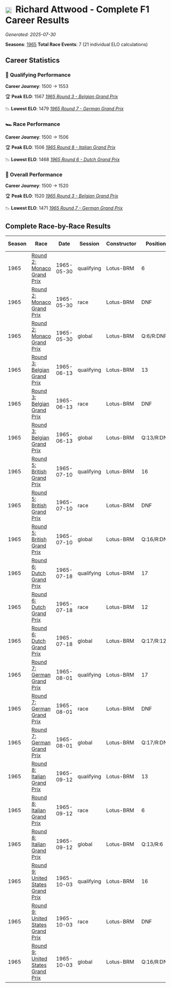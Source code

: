 # <img src="https://upload.wikimedia.org/wikipedia/commons/thumb/8/83/Flag_of_the_United_Kingdom_%283-5%29.svg/512px-Flag_of_the_United_Kingdom_%283-5%29.svg.png?20250726143817" alt="United Kingdom" width="20" height="auto" style="vertical-align: middle; margin-right: 5px;" onerror="this.outerHTML='🇬🇧'; this.style.marginRight='5px';"/> Richard Attwood - Complete F1 Career Results

*Generated: 2025-07-30*

**Seasons**: [1965](../seasons/1965-season-report.md)
**Total Race Events**: 7 (21 individual ELO calculations)

## Career Statistics

### 🏁 Qualifying Performance
**Career Journey**: 1500 → 1553

🏆 **Peak ELO**: 1567
   *[1965 Round 3 - Belgian Grand Prix](../seasons/1965-season-report.md#round-3-belgian-grand-prix)*

📉 **Lowest ELO**: 1479
   *[1965 Round 7 - German Grand Prix](../seasons/1965-season-report.md#round-7-german-grand-prix)*

### 🏎️ Race Performance
**Career Journey**: 1500 → 1506

🏆 **Peak ELO**: 1506
   *[1965 Round 8 - Italian Grand Prix](../seasons/1965-season-report.md#round-8-italian-grand-prix)*

📉 **Lowest ELO**: 1468
   *[1965 Round 6 - Dutch Grand Prix](../seasons/1965-season-report.md#round-6-dutch-grand-prix)*

### 🌟 Overall Performance
**Career Journey**: 1500 → 1520

🏆 **Peak ELO**: 1520
   *[1965 Round 3 - Belgian Grand Prix](../seasons/1965-season-report.md#round-3-belgian-grand-prix)*

📉 **Lowest ELO**: 1471
   *[1965 Round 7 - German Grand Prix](../seasons/1965-season-report.md#round-7-german-grand-prix)*


## Complete Race-by-Race Results

| Season | Race | Date | Session | Constructor | Position | Starting ELO | ELO Change | Final ELO | Teammate |
|--------|------|------|---------|-------------|----------|--------------|------------|-----------|----------|
| 1965 | [Round 2: Monaco Grand Prix](../seasons/1965-season-report.md#round-2-monaco-grand-prix) | 1965-05-30 | qualifying | Lotus-BRM | 6 | 1500 | +31 | 1531 | <img src="https://upload.wikimedia.org/wikipedia/commons/thumb/8/83/Flag_of_the_United_Kingdom_%283-5%29.svg/512px-Flag_of_the_United_Kingdom_%283-5%29.svg.png?20250726143817" alt="United Kingdom" width="20" height="auto" style="vertical-align: middle; margin-right: 5px;" onerror="this.outerHTML='🇬🇧'; this.style.marginRight='5px';"/> Mike Hailwood |
| 1965 | [Round 2: Monaco Grand Prix](../seasons/1965-season-report.md#round-2-monaco-grand-prix) | 1965-05-30 | race | Lotus-BRM | DNF | 1500 | N/A | 1500 | <img src="https://upload.wikimedia.org/wikipedia/commons/thumb/8/83/Flag_of_the_United_Kingdom_%283-5%29.svg/512px-Flag_of_the_United_Kingdom_%283-5%29.svg.png?20250726143817" alt="United Kingdom" width="20" height="auto" style="vertical-align: middle; margin-right: 5px;" onerror="this.outerHTML='🇬🇧'; this.style.marginRight='5px';"/> Mike Hailwood |
| 1965 | [Round 2: Monaco Grand Prix](../seasons/1965-season-report.md#round-2-monaco-grand-prix) | 1965-05-30 | global | Lotus-BRM | Q:6/R:DNF | 1500 | +9 | 1509 | <img src="https://upload.wikimedia.org/wikipedia/commons/thumb/8/83/Flag_of_the_United_Kingdom_%283-5%29.svg/512px-Flag_of_the_United_Kingdom_%283-5%29.svg.png?20250726143817" alt="United Kingdom" width="20" height="auto" style="vertical-align: middle; margin-right: 5px;" onerror="this.outerHTML='🇬🇧'; this.style.marginRight='5px';"/> Mike Hailwood |
| 1965 | [Round 3: Belgian Grand Prix](../seasons/1965-season-report.md#round-3-belgian-grand-prix) | 1965-06-13 | qualifying | Lotus-BRM | 13 | 1531 | +36 | 1567 | <img src="https://upload.wikimedia.org/wikipedia/commons/thumb/8/83/Flag_of_the_United_Kingdom_%283-5%29.svg/512px-Flag_of_the_United_Kingdom_%283-5%29.svg.png?20250726143817" alt="United Kingdom" width="20" height="auto" style="vertical-align: middle; margin-right: 5px;" onerror="this.outerHTML='🇬🇧'; this.style.marginRight='5px';"/> Innes Ireland |
| 1965 | [Round 3: Belgian Grand Prix](../seasons/1965-season-report.md#round-3-belgian-grand-prix) | 1965-06-13 | race | Lotus-BRM | DNF | 1500 | N/A | 1500 | <img src="https://upload.wikimedia.org/wikipedia/commons/thumb/8/83/Flag_of_the_United_Kingdom_%283-5%29.svg/512px-Flag_of_the_United_Kingdom_%283-5%29.svg.png?20250726143817" alt="United Kingdom" width="20" height="auto" style="vertical-align: middle; margin-right: 5px;" onerror="this.outerHTML='🇬🇧'; this.style.marginRight='5px';"/> Innes Ireland |
| 1965 | [Round 3: Belgian Grand Prix](../seasons/1965-season-report.md#round-3-belgian-grand-prix) | 1965-06-13 | global | Lotus-BRM | Q:13/R:DNF | 1509 | +11 | 1520 | <img src="https://upload.wikimedia.org/wikipedia/commons/thumb/8/83/Flag_of_the_United_Kingdom_%283-5%29.svg/512px-Flag_of_the_United_Kingdom_%283-5%29.svg.png?20250726143817" alt="United Kingdom" width="20" height="auto" style="vertical-align: middle; margin-right: 5px;" onerror="this.outerHTML='🇬🇧'; this.style.marginRight='5px';"/> Innes Ireland |
| 1965 | [Round 5: British Grand Prix](../seasons/1965-season-report.md#round-5-british-grand-prix) | 1965-07-10 | qualifying | Lotus-BRM | 16 | 1567 | -37 | 1530 | <img src="https://upload.wikimedia.org/wikipedia/commons/thumb/8/83/Flag_of_the_United_Kingdom_%283-5%29.svg/512px-Flag_of_the_United_Kingdom_%283-5%29.svg.png?20250726143817" alt="United Kingdom" width="20" height="auto" style="vertical-align: middle; margin-right: 5px;" onerror="this.outerHTML='🇬🇧'; this.style.marginRight='5px';"/> Innes Ireland |
| 1965 | [Round 5: British Grand Prix](../seasons/1965-season-report.md#round-5-british-grand-prix) | 1965-07-10 | race | Lotus-BRM | DNF | 1500 | N/A | 1500 | <img src="https://upload.wikimedia.org/wikipedia/commons/thumb/8/83/Flag_of_the_United_Kingdom_%283-5%29.svg/512px-Flag_of_the_United_Kingdom_%283-5%29.svg.png?20250726143817" alt="United Kingdom" width="20" height="auto" style="vertical-align: middle; margin-right: 5px;" onerror="this.outerHTML='🇬🇧'; this.style.marginRight='5px';"/> Innes Ireland |
| 1965 | [Round 5: British Grand Prix](../seasons/1965-season-report.md#round-5-british-grand-prix) | 1965-07-10 | global | Lotus-BRM | Q:16/R:DNF | 1520 | -11 | 1509 | <img src="https://upload.wikimedia.org/wikipedia/commons/thumb/8/83/Flag_of_the_United_Kingdom_%283-5%29.svg/512px-Flag_of_the_United_Kingdom_%283-5%29.svg.png?20250726143817" alt="United Kingdom" width="20" height="auto" style="vertical-align: middle; margin-right: 5px;" onerror="this.outerHTML='🇬🇧'; this.style.marginRight='5px';"/> Innes Ireland |
| 1965 | [Round 6: Dutch Grand Prix](../seasons/1965-season-report.md#round-6-dutch-grand-prix) | 1965-07-18 | qualifying | Lotus-BRM | 17 | 1530 | -30 | 1499 | <img src="https://upload.wikimedia.org/wikipedia/commons/thumb/8/83/Flag_of_the_United_Kingdom_%283-5%29.svg/512px-Flag_of_the_United_Kingdom_%283-5%29.svg.png?20250726143817" alt="United Kingdom" width="20" height="auto" style="vertical-align: middle; margin-right: 5px;" onerror="this.outerHTML='🇬🇧'; this.style.marginRight='5px';"/> Innes Ireland |
| 1965 | [Round 6: Dutch Grand Prix](../seasons/1965-season-report.md#round-6-dutch-grand-prix) | 1965-07-18 | race | Lotus-BRM | 12 | 1500 | -32 | 1468 | <img src="https://upload.wikimedia.org/wikipedia/commons/thumb/8/83/Flag_of_the_United_Kingdom_%283-5%29.svg/512px-Flag_of_the_United_Kingdom_%283-5%29.svg.png?20250726143817" alt="United Kingdom" width="20" height="auto" style="vertical-align: middle; margin-right: 5px;" onerror="this.outerHTML='🇬🇧'; this.style.marginRight='5px';"/> Innes Ireland |
| 1965 | [Round 6: Dutch Grand Prix](../seasons/1965-season-report.md#round-6-dutch-grand-prix) | 1965-07-18 | global | Lotus-BRM | Q:17/R:12 | 1509 | -31 | 1478 | <img src="https://upload.wikimedia.org/wikipedia/commons/thumb/8/83/Flag_of_the_United_Kingdom_%283-5%29.svg/512px-Flag_of_the_United_Kingdom_%283-5%29.svg.png?20250726143817" alt="United Kingdom" width="20" height="auto" style="vertical-align: middle; margin-right: 5px;" onerror="this.outerHTML='🇬🇧'; this.style.marginRight='5px';"/> Innes Ireland |
| 1965 | [Round 7: German Grand Prix](../seasons/1965-season-report.md#round-7-german-grand-prix) | 1965-08-01 | qualifying | Lotus-BRM | 17 | 1499 | -21 | 1479 | <img src="https://upload.wikimedia.org/wikipedia/commons/3/3e/Flag_of_New_Zealand.svg" alt="New Zealand" width="20" height="auto" style="vertical-align: middle; margin-right: 5px;" onerror="this.outerHTML='🇳🇿'; this.style.marginRight='5px';"/> Chris Amon |
| 1965 | [Round 7: German Grand Prix](../seasons/1965-season-report.md#round-7-german-grand-prix) | 1965-08-01 | race | Lotus-BRM | DNF | 1468 | N/A | 1468 | <img src="https://upload.wikimedia.org/wikipedia/commons/3/3e/Flag_of_New_Zealand.svg" alt="New Zealand" width="20" height="auto" style="vertical-align: middle; margin-right: 5px;" onerror="this.outerHTML='🇳🇿'; this.style.marginRight='5px';"/> Chris Amon |
| 1965 | [Round 7: German Grand Prix](../seasons/1965-season-report.md#round-7-german-grand-prix) | 1965-08-01 | global | Lotus-BRM | Q:17/R:DNF | 1478 | -6 | 1471 | <img src="https://upload.wikimedia.org/wikipedia/commons/3/3e/Flag_of_New_Zealand.svg" alt="New Zealand" width="20" height="auto" style="vertical-align: middle; margin-right: 5px;" onerror="this.outerHTML='🇳🇿'; this.style.marginRight='5px';"/> Chris Amon |
| 1965 | [Round 8: Italian Grand Prix](../seasons/1965-season-report.md#round-8-italian-grand-prix) | 1965-09-12 | qualifying | Lotus-BRM | 13 | 1479 | +41 | 1520 | <img src="https://upload.wikimedia.org/wikipedia/commons/thumb/8/83/Flag_of_the_United_Kingdom_%283-5%29.svg/512px-Flag_of_the_United_Kingdom_%283-5%29.svg.png?20250726143817" alt="United Kingdom" width="20" height="auto" style="vertical-align: middle; margin-right: 5px;" onerror="this.outerHTML='🇬🇧'; this.style.marginRight='5px';"/> Innes Ireland |
| 1965 | [Round 8: Italian Grand Prix](../seasons/1965-season-report.md#round-8-italian-grand-prix) | 1965-09-12 | race | Lotus-BRM | 6 | 1468 | +38 | 1506 | <img src="https://upload.wikimedia.org/wikipedia/commons/thumb/8/83/Flag_of_the_United_Kingdom_%283-5%29.svg/512px-Flag_of_the_United_Kingdom_%283-5%29.svg.png?20250726143817" alt="United Kingdom" width="20" height="auto" style="vertical-align: middle; margin-right: 5px;" onerror="this.outerHTML='🇬🇧'; this.style.marginRight='5px';"/> Innes Ireland |
| 1965 | [Round 8: Italian Grand Prix](../seasons/1965-season-report.md#round-8-italian-grand-prix) | 1965-09-12 | global | Lotus-BRM | Q:13/R:6 | 1471 | +39 | 1510 | <img src="https://upload.wikimedia.org/wikipedia/commons/thumb/8/83/Flag_of_the_United_Kingdom_%283-5%29.svg/512px-Flag_of_the_United_Kingdom_%283-5%29.svg.png?20250726143817" alt="United Kingdom" width="20" height="auto" style="vertical-align: middle; margin-right: 5px;" onerror="this.outerHTML='🇬🇧'; this.style.marginRight='5px';"/> Innes Ireland |
| 1965 | [Round 9: United States Grand Prix](../seasons/1965-season-report.md#round-9-united-states-grand-prix) | 1965-10-03 | qualifying | Lotus-BRM | 16 | 1520 | +34 | 1553 | <img src="https://upload.wikimedia.org/wikipedia/commons/thumb/8/83/Flag_of_the_United_Kingdom_%283-5%29.svg/512px-Flag_of_the_United_Kingdom_%283-5%29.svg.png?20250726143817" alt="United Kingdom" width="20" height="auto" style="vertical-align: middle; margin-right: 5px;" onerror="this.outerHTML='🇬🇧'; this.style.marginRight='5px';"/> Innes Ireland |
| 1965 | [Round 9: United States Grand Prix](../seasons/1965-season-report.md#round-9-united-states-grand-prix) | 1965-10-03 | race | Lotus-BRM | DNF | 1506 | N/A | 1506 | <img src="https://upload.wikimedia.org/wikipedia/commons/thumb/8/83/Flag_of_the_United_Kingdom_%283-5%29.svg/512px-Flag_of_the_United_Kingdom_%283-5%29.svg.png?20250726143817" alt="United Kingdom" width="20" height="auto" style="vertical-align: middle; margin-right: 5px;" onerror="this.outerHTML='🇬🇧'; this.style.marginRight='5px';"/> Innes Ireland |
| 1965 | [Round 9: United States Grand Prix](../seasons/1965-season-report.md#round-9-united-states-grand-prix) | 1965-10-03 | global | Lotus-BRM | Q:16/R:DNF | 1510 | +10 | 1520 | <img src="https://upload.wikimedia.org/wikipedia/commons/thumb/8/83/Flag_of_the_United_Kingdom_%283-5%29.svg/512px-Flag_of_the_United_Kingdom_%283-5%29.svg.png?20250726143817" alt="United Kingdom" width="20" height="auto" style="vertical-align: middle; margin-right: 5px;" onerror="this.outerHTML='🇬🇧'; this.style.marginRight='5px';"/> Innes Ireland |
